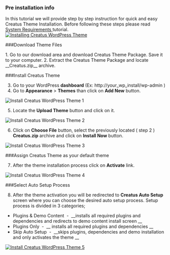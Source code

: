 <div class="thz-notification thz-notification-blue thz-align-left">
	<h3 class="thz-notification-title">Pre installation info</h3>
	<div>In this tutorial we will provide step by step instruction for quick and easy Creatus Theme Installation. Before following these steps please read
	<a href="https://themezly.com/docs/system-requirements/">
	  System Requirements
	</a>
	tutorial.
	</div>
</div>

<div class="thz-doc-image max">
<a class="thz-lightbox mfp-iframe" href="https://www.youtube.com/watch?v=a-JlMt9AHY4" data-mfp-title="Installing Creatus WordPress Theme" data-modal-size="large">
	<img src="../../docs-media/splash-installing-creatus-wordpress-theme.jpg" alt="Installing Creatus WordPress Theme" />
</a>
</div>

###Download Theme Files
<div class="thz-docs-continue-list" markdown="1">
1. Go to our download area and download Creatus Theme Package. Save it to your computer.
2. Extract the Creatus Theme Package and locate __Creatus.zip__ archive.

###Install Creatus Theme

3. Go to your WordPress __dashboard__ (Ex: http://your_wp_install/wp-admin )
4. Go to  __Appearance__ > __Themes__  than click on __Add New__ button.


<div class="thz-doc-image">
	<img src="../../docs-media/install-theme-1.jpg" alt="Install Creatus WordPress Theme 1" />
</div>

5. Locate the __Upload Theme__ button and click on it. 

<div class="thz-doc-image">
	<img src="../../docs-media/install-theme-2.jpg" alt="Install Creatus WordPress Theme 2" />
</div>

6. Click on __Choose File__ button, select the previously located ( step 2 )  __Creatus.zip__ archive and click on __Install Now__ button. 

<div class="thz-doc-image">
	<img src="../../docs-media/install-theme-3.jpg" alt="Install Creatus WordPress Theme 3" />
</div>


###Assign Creatus Theme as your default theme

7. After the theme installation process click on __Activate__ link.

<div class="thz-doc-image">
	<img src="../../docs-media/install-theme-4.jpg" alt="Install Creatus WordPress Theme 4" />
</div>

###Select Auto Setup Process

8. After the theme activation you will be redirected to __Creatus Auto Setup__ screen where you can choose the desired auto setup process. Setup process is divided in 3 categories; 

- Plugins & Demo Content &nbsp;-&nbsp;  __installs all required plugins and dependencies and redirects to demo content install screen __
- Plugins Only  &nbsp;-&nbsp; __ installs all required plugins and dependencies __
- Skip Auto Setup  &nbsp;-&nbsp; __skips plugins, dependencies and demo installation and only activates the theme __
  
<div class="thz-doc-image max">
	<a class="thz-lightbox mfp-image" href="../../docs-media/install-theme-5.jpg" data-mfp-title="Creatus WordPress Theme Auto Setup" data-modal-size="large">
		<img src="../../docs-media/install-theme-5.jpg" alt="Install Creatus WordPress Theme 5" />
	</a>
</div>

</div>